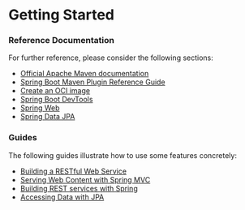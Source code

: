 # Getting Started

### Reference Documentation
For further reference, please consider the following sections:

* [Official Apache Maven documentation](https://maven.apache.org/guides/index.html)
* [Spring Boot Maven Plugin Reference Guide](https://docs.spring.io/spring-boot/docs/2.5.7/maven-plugin/reference/html/)
* [Create an OCI image](https://docs.spring.io/spring-boot/docs/2.5.7/maven-plugin/reference/html/#build-image)
* [Spring Boot DevTools](https://docs.spring.io/spring-boot/docs/2.6.0/reference/htmlsingle/#using-boot-devtools)
* [Spring Web](https://docs.spring.io/spring-boot/docs/2.6.0/reference/htmlsingle/#boot-features-developing-web-applications)
* [Spring Data JPA](https://docs.spring.io/spring-boot/docs/2.6.0/reference/htmlsingle/#boot-features-jpa-and-spring-data)

### Guides
The following guides illustrate how to use some features concretely:

* [Building a RESTful Web Service](https://spring.io/guides/gs/rest-service/)
* [Serving Web Content with Spring MVC](https://spring.io/guides/gs/serving-web-content/)
* [Building REST services with Spring](https://spring.io/guides/tutorials/bookmarks/)
* [Accessing Data with JPA](https://spring.io/guides/gs/accessing-data-jpa/)

